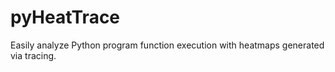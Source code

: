 # pyHeatTrace
Easily analyze Python program function execution with heatmaps generated via tracing.

